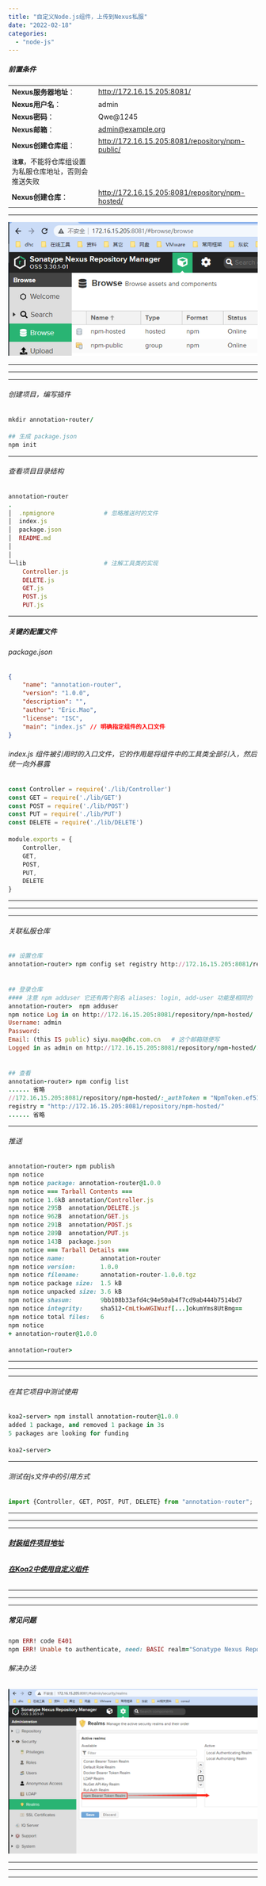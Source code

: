 ```yaml
---
title: "自定义Node.js组件，上传到Nexus私服"
date: "2022-02-18"
categories: 
  - "node-js"
---
```


##### 前置条件

|  |  |
| :-- | :-- |
| **Nexus服务器地址**： | http://172.16.15.205:8081/ |
| **Nexus用户名**： | admin |
| **Nexus密码**： | Qwe@1245 |
| **Nexus邮箱**： | admin@example.org |
| **Nexus创建仓库组**： | http://172.16.15.205:8081/repository/npm-public/  
**`注意`**，不能将仓库组设置为私服仓库地址，否则会推送失败 |
| **Nexus创建仓库**： | http://172.16.15.205:8081/repository/npm-hosted/ |

* * *

[![](images/nexus-lib.png)](http://qiniu.dev-share.top/image/nexus-lib.png)

* * *

* * *

* * *

###### 创建项目，编写插件

```ruby
mkdir annotation-router/

## 生成 package.json
npm init

```

* * *

###### 查看项目目录结构

```ruby
annotation-router
.
│  .npmignore              # 忽略推送时的文件
│  index.js
│  package.json
│  README.md
│
│
└─lib                      # 注解工具类的实现
    Controller.js
    DELETE.js
    GET.js
    POST.js
    PUT.js


```

* * *

##### 关键的配置文件

###### package.json

```json
{
    "name": "annotation-router",
    "version": "1.0.0",
    "description": "",
    "author": "Eric.Mao",
    "license": "ISC",
    "main": "index.js" // 明确指定组件的入口文件
}

```

###### index.js 组件被引用时的入口文件，它的作用是将组件中的工具类全部引入，然后统一向外暴露

```javascript
const Controller = require('./lib/Controller')
const GET = require('./lib/GET')
const POST = require('./lib/POST')
const PUT = require('./lib/PUT')
const DELETE = require('./lib/DELETE')

module.exports = {
    Controller,
    GET,
    POST,
    PUT,
    DELETE
}

```

* * *

* * *

* * *

###### 关联私服仓库

```ruby
## 设置仓库
annotation-router> npm config set registry http://172.16.15.205:8081/repository/npm-hosted/


## 登录仓库
#### 注意 npm adduser 它还有两个别名 aliases: login, add-user 功能是相同的
annotation-router>  npm adduser
npm notice Log in on http://172.16.15.205:8081/repository/npm-hosted/
Username: admin
Password:
Email: (this IS public) siyu.mao@dhc.com.cn   # 这个邮箱随便写
Logged in as admin on http://172.16.15.205:8081/repository/npm-hosted/.


## 查看
annotation-router> npm config list
...... 省略
//172.16.15.205:8081/repository/npm-hosted/:_authToken = "NpmToken.ef515ad7-0ba3-3eec-928e-8e27691d270d"
registry = "http://172.16.15.205:8081/repository/npm-hosted/"
...... 省略

```

* * *

###### 推送

```ruby
annotation-router> npm publish
npm notice
npm notice package: annotation-router@1.0.0
npm notice === Tarball Contents ===
npm notice 1.6kB annotation/Controller.js
npm notice 295B  annotation/DELETE.js
npm notice 962B  annotation/GET.js
npm notice 291B  annotation/POST.js
npm notice 289B  annotation/PUT.js
npm notice 143B  package.json
npm notice === Tarball Details ===
npm notice name:          annotation-router
npm notice version:       1.0.0
npm notice filename:      annotation-router-1.0.0.tgz
npm notice package size:  1.5 kB
npm notice unpacked size: 3.6 kB
npm notice shasum:        9bb108b33afd4c94e50ab4f7cd9ab444b7514bd7
npm notice integrity:     sha512-CmLtkwWGIWuzf[...]okumYms8UtBmg==
npm notice total files:   6
npm notice
+ annotation-router@1.0.0

annotation-router>

```

* * *

* * *

* * *

###### 在其它项目中测试使用

```ruby
koa2-server> npm install annotation-router@1.0.0
added 1 package, and removed 1 package in 3s
5 packages are looking for funding

koa2-server>

```

* * *

###### 测试在js文件中的引用方式

```javascript
import {Controller, GET, POST, PUT, DELETE} from "annotation-router";

```

* * *

* * *

* * *

###### **[封装组件项目地址](https://gitee.com/eric-mao/annotation-router "封装组件项目地址")**

###### **[在Koa2中使用自定义组件](https://gitee.com/eric-mao/koa2-server/tree/component-extraction "在Koa2中使用自定义组件")**

* * *

* * *

* * *

##### 常见问题

```ruby
npm ERR! code E401
npm ERR! Unable to authenticate, need: BASIC realm="Sonatype Nexus Repository Manager"

```

###### 解决办法

[![](images/nexus-security-realms.png)](http://qiniu.dev-share.top/image/nexus-security-realms.png)

* * *

* * *

* * *
